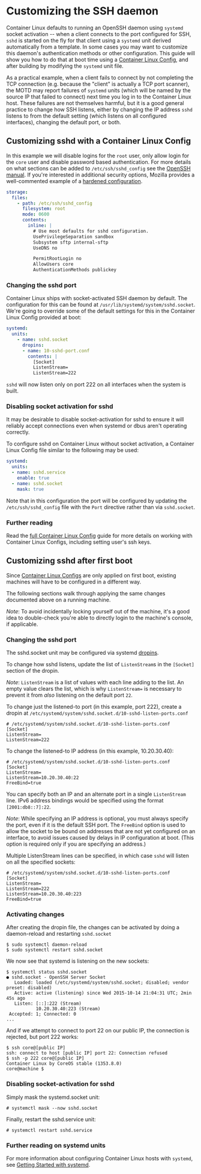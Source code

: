 # Customizing the SSH daemon

Container Linux defaults to running an OpenSSH daemon using `systemd` socket activation -- when a client connects to the port configured for SSH, `sshd` is started on the fly for that client using a `systemd` unit derived automatically from a template. In some cases you may want to customize this daemon's authentication methods or other configuration. This guide will show you how to do that at boot time using a [Container Linux Config][cl-configs], and after building by modifying the `systemd` unit file.

As a practical example, when a client fails to connect by not completing the TCP connection (e.g. because the "client" is actually a TCP port scanner), the MOTD may report failures of `systemd` units (which will be named by the source IP that failed to connect) next time you log in to the Container Linux host. These failures are not themselves harmful, but it is a good general practice to change how SSH listens, either by changing the IP address `sshd` listens to from the default setting (which listens on all configured interfaces), changing the default port, or both.

## Customizing sshd with a Container Linux Config

In this example we will disable logins for the `root` user, only allow login for the `core` user and disable password based authentication. For more details on what sections can be added to `/etc/ssh/sshd_config` see the [OpenSSH manual][openssh-manual].
If you're interested in additional security options, Mozilla provides a well-commented example of a [hardened configuration][mozilla-ssh-rec].

```yaml container-linux-config
storage:
  files:
    - path: /etc/ssh/sshd_config
      filesystem: root
      mode: 0600
      contents:
        inline: |
          # Use most defaults for sshd configuration.
          UsePrivilegeSeparation sandbox
          Subsystem sftp internal-sftp
          UseDNS no

          PermitRootLogin no
          AllowUsers core
          AuthenticationMethods publickey
```

### Changing the sshd port

Container Linux ships with socket-activated SSH daemon by default. The configuration for this can be found at `/usr/lib/systemd/system/sshd.socket`. We're going to override some of the default settings for this in the Container Linux Config provided at boot:

```yaml container-linux-config
systemd:
  units:
    - name: sshd.socket
      dropins:
      - name: 10-sshd-port.conf
        contents: |
          [Socket]
          ListenStream=
          ListenStream=222
```

`sshd` will now listen only on port 222 on all interfaces when the system is built.

### Disabling socket activation for sshd

It may be desirable to disable socket-activation for sshd to ensure it will reliably accept connections even when systemd or dbus aren't operating correctly.

To configure sshd on Container Linux without socket activation, a Container Linux Config file similar to the following may be used:

```yaml container-linux-config
systemd:
  units:
  - name: sshd.service
    enable: true
  - name: sshd.socket
    mask: true
```

Note that in this configuration the port will be configured by updating the `/etc/ssh/sshd_config` file with the `Port` directive rather than via `sshd.socket`.

### Further reading

Read the [full Container Linux Config][cl-configs] guide for more details on working with Container Linux Configs, including setting user's ssh keys.

## Customizing sshd after first boot

Since [Container Linux Configs][cl-configs] are only applied on first boot, existing machines will have to be configured in a different way.

The following sections walk through applying the same changes documented above on a running machine.

*Note*: To avoid incidentally locking yourself out of the machine, it's a good idea to double-check you're able to directly login to the machine's console, if applicable.

### Changing the sshd port

The sshd.socket unit may be configured via systemd [dropins](using-systemd-drop-in-units.md).

To change how sshd listens, update the list of `ListenStream`s in the `[Socket]` section of the dropin.

*Note*: `ListenStream` is a list of values with each line adding to the list. An empty value clears the list, which is why `ListenStream=` is necessary to prevent it from *also* listening on the default port `22`.

To change just the listened-to port (in this example, port 222), create a dropin at `/etc/systemd/system/sshd.socket.d/10-sshd-listen-ports.conf`

```
# /etc/systemd/system/sshd.socket.d/10-sshd-listen-ports.conf
[Socket]
ListenStream=
ListenStream=222
```

To change the listened-to IP address (in this example, 10.20.30.40):

```
# /etc/systemd/system/sshd.socket.d/10-sshd-listen-ports.conf
[Socket]
ListenStream=
ListenStream=10.20.30.40:22
FreeBind=true
```

You can specify both an IP and an alternate port in a single `ListenStream` line. IPv6 address bindings would be specified using the format `[2001:db8::7]:22`.

*Note*: While specifying an IP address is optional, you must always specify the port, even if it is the default SSH port. The `FreeBind` option is used to allow the socket to be bound on addresses that are not yet configured on an interface, to avoid issues caused by delays in IP configuration at boot. (This option is required only if you are specifying an address.)

Multiple ListenStream lines can be specified, in which case `sshd` will listen on all the specified sockets:

```
# /etc/systemd/system/sshd.socket.d/10-sshd-listen-ports.conf
[Socket]
ListenStream=
ListenStream=222
ListenStream=10.20.30.40:223
FreeBind=true
```

### Activating changes

After creating the dropin file, the changes can be activated by doing a daemon-reload and restarting `sshd.socket`

```
$ sudo systemctl daemon-reload
$ sudo systemctl restart sshd.socket
```

We now see that systemd is listening on the new sockets:

```
$ systemctl status sshd.socket
● sshd.socket - OpenSSH Server Socket
   Loaded: loaded (/etc/systemd/system/sshd.socket; disabled; vendor preset: disabled)
   Active: active (listening) since Wed 2015-10-14 21:04:31 UTC; 2min 45s ago
   Listen: [::]:222 (Stream)
           10.20.30.40:223 (Stream)
 Accepted: 1; Connected: 0
...
```

And if we attempt to connect to port 22 on our public IP, the connection is rejected, but port 222 works:

```
$ ssh core@[public IP]
ssh: connect to host [public IP] port 22: Connection refused
$ ssh -p 222 core@[public IP]
Container Linux by CoreOS stable (1353.8.0)
core@machine $
```

### Disabling socket-activation for sshd

Simply mask the systemd.socket unit:

```
# systemctl mask --now sshd.socket
```

Finally, restart the sshd.service unit:

```
# systemctl restart sshd.service
```

### Further reading on systemd units

For more information about configuring Container Linux hosts with `systemd`, see [Getting Started with systemd](getting-started-with-systemd.md).


[openssh-manual]: http://www.openssh.com/cgi-bin/man.cgi?query=sshd_config
[mozilla-ssh-rec]: https://wiki.mozilla.org/Security/Guidelines/OpenSSH#Modern_.28OpenSSH_6.7.2B.29
[cl-configs]: provisioning.md
